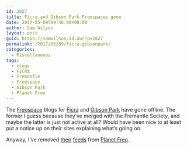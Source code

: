 ```yaml
---
id: 2827
title: Ficra and Gibson Park Freospaces gone
date: 2017-05-09T09:46:00+00:00
author: Sam Wilson
layout: post
guid: https://samwilson.id.au/?p=2827
permalink: /2017/05/09/ficra-gibsonpark/
categories:
  - Miscellaneous
tags:
  - blogs
  - FICRA
  - Fremantle
  - Freospace
  - Gibson Park
  - Planet Freo
---
```

The [Freospace](http://freospace.com.au/) blogs for [Ficra](http://ficra.freospace.com.au/) and [Gibson Park](http://gibsonpark.freospace.com.au/) have gone offline. The former I guess because they&#8217;ve merged with the Fremantle Society, and maybe the latter is just not active at all? Would have been nice to at least put a notice up on their sites explaining what&#8217;s going on.

Anyway, I&#8217;ve removed [their](http://feeds.feedburner.com/FICRAFreospace) [feeds](http://feeds.feedburner.com/GibsonParkFreospace) from [Planet Freo](https://freo.org.au/planet).